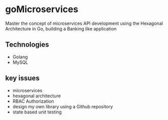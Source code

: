 # goMicroservices
Master the concept of microservices API development using the Hexagonal Architecture in Go, building a Banking like application 

## Technologies
- Golang
- MySQL

## key issues
- microservices
- hexagonal architecture
- RBAC Authorization
- design my own library using a Github repository
- state based unit testing
